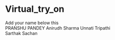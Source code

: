 # Virtual_try_on  
Add your name below this  
PRANSHU PANDEY
Anirudh Sharma
Unnati Tripathi  
Sarthak Sachan 
